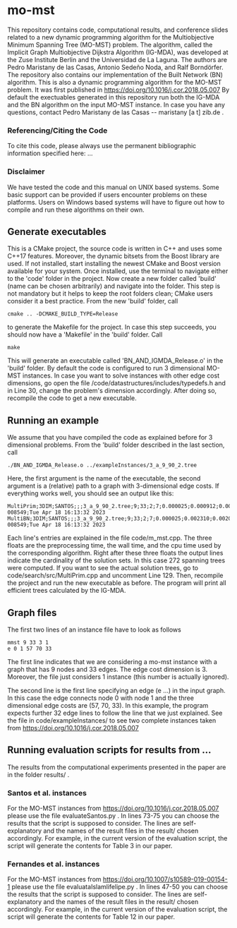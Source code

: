 # mo-mst
This repository contains code, computational results, and conference slides related to a new dynamic programming algorithm for the Multiobjective Minimum Spanning Tree (MO-MST) problem. The algorithm, called the Implicit Graph Multiobjective Dijkstra Algorithm (IG-MDA), was developed at the Zuse Institute Berlin and the Universidad de La Laguna. The authors are Pedro Maristany de las Casas, Antonio Sedeño Noda, and Ralf Borndörfer. The repository also contains our implementation of the Built Network (BN) algorithm. This is also a dynamic programming algorithm for the MO-MST problem. It was first published in https://doi.org/10.1016/j.cor.2018.05.007 By default the exectuables generated in this repository run both the IG-MDA and the BN algorithm on the input MO-MST instance. In case you have any questions, contact Pedro Maristany de las Casas -- maristany [a t] zib.de .

### Referencing/Citing the Code

To cite this code, please always use the permanent bibliographic information specified here: ...

### Disclaimer

We have tested the code and this manual on UNIX based systems. Some basic support can be provided if users encounter problems on these platforms. Users on Windows based systems will have to figure out how to compile and run these algorithms on their own.

## Generate executables

This is a CMake project, the source code is written in C++ and uses some C++17 features. Moreover, the dynamic bitsets from the Boost library are used. If not installed, start installing the newest CMake and Boost version available for your system. Once installed, use the terminal to navigate either to the 'code' folder in the project. Now create a new folder called 'build' (name can be chosen arbitrarily) and navigate into the folder. This step is not mandatory but it helps to keep the root folders clean; CMake users consider it a best practice. From the new 'build' folder, call 
```
cmake .. -DCMAKE_BUILD_TYPE=Release 
```
to generate the Makefile for the project. In case this step succeeds, you should now have a 'Makefile' in the 'build' folder. Call 
```
make
```
This will generate an executable called 'BN_AND_IGMDA_Release.o' in the 'build' folder. By default the code is configured to run 3 dimensional MO-MST instances. In case you want to solve instances with other edge cost dimensions, go open the file /code/datastructures/includes/typedefs.h and in Line 30, change the problem's dimension accordingly. After doing so, recompile the code to get a new executable.

## Running an example

We assume that you have compiled the code as explained before for 3 dimensional problems. From the 'build' folder described in the last section, call

```
./BN_AND_IGMDA_Release.o ../exampleInstances/3_a_9_90_2.tree
```
Here, the first argument is the name of the executable, the second argument is a (relative) path to a graph with 3-dimensional edge costs. If everything works well, you should see an output like this:

```
MultiPrim;3DIM;SANTOS;;;3_a_9_90_2.tree;9;33;2;7;0.000025;0.000912;0.000000;272;1837;1771;0;64;514;opt-008549;Tue Apr 18 16:13:32 2023
MultiBN;3DIM;SANTOS;;;3_a_9_90_2.tree;9;33;2;7;0.000025;0.002310;0.002000;272;2079;0;0;64;0;opt-008549;Tue Apr 18 16:13:32 2023
```

Each line's entries are explained in the file code/m_mst.cpp. The three floats are the preprocessing time, the wall time, and the cpu time used by the corresponding algorithm. Right after these three floats the output lines indicate the cardinality of the solution sets. In this case 272 spanning trees were computed. If you want to see the actual solution trees, go to code/search/src/MultiPrim.cpp and uncomment Line 129. Then, recompile the project and run the new executable as before. The program will print all efficient trees calculated by the IG-MDA.

## Graph files

The first two lines of an instance file have to look as follows

```
mmst 9 33 3 1
e 0 1 57 70 33
```

The first line indicates that we are considering a mo-mst instance with a graph that has 9 nodes and 33 edges. The edge cost dimension is 3. Moreover, the file just considers 1 instance (this number is actually ignored).

The second line is the first line specifying an edge (e ...) in the input graph. In this case the edge connects node 0 with node 1 and the three dimensional edge costs are (57, 70, 33). In this example, the program expects further 32 edge lines to follow the line that we just explained. See the file in code/exampleInstances/ to see two complete instances taken from https://doi.org/10.1016/j.cor.2018.05.007

## Running evaluation scripts for results from ...

The results from the computational experiments presented in the paper are in the folder results/ .

### Santos et al. instances

For the MO-MST instances from https://doi.org/10.1016/j.cor.2018.05.007 please use the file evaluateSantos.py . In lines 73-75 you can choose the results that the script is supposed to consider. The lines are self-explanatory and the names of the result files in the result/ chosen accordingly. For example, in the current version of the evaluation script, the script will generate the contents for Table 3 in our paper. 


### Fernandes et al. instances

For the MO-MST instances from https://doi.org/10.1007/s10589-019-00154-1 please use the file evaluataIslamlifelipe.py . In lines 47-50 you can choose the results that the script is supposed to consider. The lines are self-explanatory and the names of the result files in the result/ chosen accordingly. For example, in the current version of the evaluation script, the script will generate the contents for Table 12 in our paper. 
